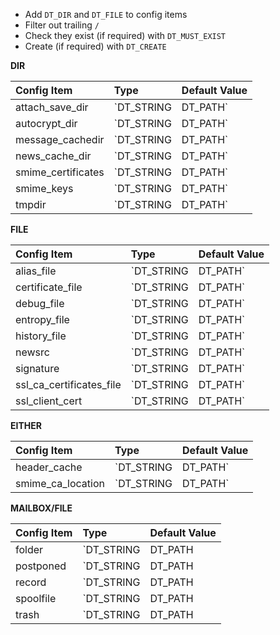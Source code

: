 - Add `DT_DIR` and `DT_FILE` to config items
- Filter out trailing `/`
- Check they exist (if required) with `DT_MUST_EXIST`
- Create (if required) with `DT_CREATE`

**DIR**

| Config Item        | Type                | Default Value     |
| :----------------- | :------------------ | :---------------- |
| attach_save_dir    | `DT_STRING|DT_PATH` | ./                |
| autocrypt_dir      | `DT_STRING|DT_PATH` | ~/.mutt/autocrypt |
| message_cachedir   | `DT_STRING|DT_PATH` |                   |
| news_cache_dir     | `DT_STRING|DT_PATH` | ~/.neomutt        |
| smime_certificates | `DT_STRING|DT_PATH` |                   |
| smime_keys         | `DT_STRING|DT_PATH` |                   |
| tmpdir             | `DT_STRING|DT_PATH` | /tmp              |

**FILE**

| Config Item              | Type                | Default Value        |
| :----------------------- | :------------------ | :------------------- |
| alias_file               | `DT_STRING|DT_PATH` | ~/.neomuttrc         |
| certificate_file         | `DT_STRING|DT_PATH` | ~/.mutt_certificates |
| debug_file               | `DT_STRING|DT_PATH` | ~/.neomuttdebug      |
| entropy_file             | `DT_STRING|DT_PATH` |                      |
| history_file             | `DT_STRING|DT_PATH` | ~/.mutthistory       |
| newsrc                   | `DT_STRING|DT_PATH` | ~/.newsrc            |
| signature                | `DT_STRING|DT_PATH` | ~/.signature         |
| ssl_ca_certificates_file | `DT_STRING|DT_PATH` |                      |
| ssl_client_cert          | `DT_STRING|DT_PATH` |                      |

**EITHER**

| Config Item       | Type                | Default Value |
| :---------------- | :------------------ | :------------ |
| header_cache      | `DT_STRING|DT_PATH` |               |
| smime_ca_location | `DT_STRING|DT_PATH` |               |

**MAILBOX/FILE**

| Config Item | Type                           | Default Value |
| :---------- | :----------------------------- | :------------ |
| folder      | `DT_STRING|DT_PATH|DT_MAILBOX` | ~/Mail        |
| postponed   | `DT_STRING|DT_PATH|DT_MAILBOX` | ~/postponed   |
| record      | `DT_STRING|DT_PATH|DT_MAILBOX` | ~/sent        |
| spoolfile   | `DT_STRING|DT_PATH|DT_MAILBOX` |               |
| trash       | `DT_STRING|DT_PATH|DT_MAILBOX` |               |

